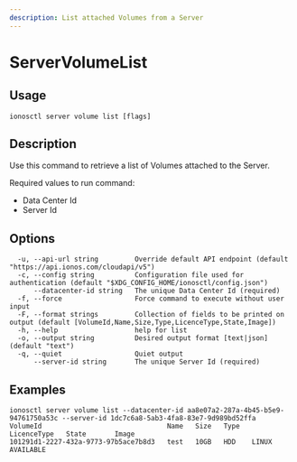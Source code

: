 ```yaml
---
description: List attached Volumes from a Server
---
```


# ServerVolumeList

## Usage

```text
ionosctl server volume list [flags]
```

## Description

Use this command to retrieve a list of Volumes attached to the Server.

Required values to run command:

* Data Center Id
* Server Id

## Options

```text
  -u, --api-url string         Override default API endpoint (default "https://api.ionos.com/cloudapi/v5")
  -c, --config string          Configuration file used for authentication (default "$XDG_CONFIG_HOME/ionosctl/config.json")
      --datacenter-id string   The unique Data Center Id (required)
  -f, --force                  Force command to execute without user input
  -F, --format strings         Collection of fields to be printed on output (default [VolumeId,Name,Size,Type,LicenceType,State,Image])
  -h, --help                   help for list
  -o, --output string          Desired output format [text|json] (default "text")
  -q, --quiet                  Quiet output
      --server-id string       The unique Server Id (required)
```

## Examples

```text
ionosctl server volume list --datacenter-id aa8e07a2-287a-4b45-b5e9-94761750a53c --server-id 1dc7c6a8-5ab3-4fa8-83e7-9d989bd52ffa 
VolumeId                               Name   Size   Type   LicenceType   State       Image
101291d1-2227-432a-9773-97b5ace7b8d3   test   10GB   HDD    LINUX         AVAILABLE
```

